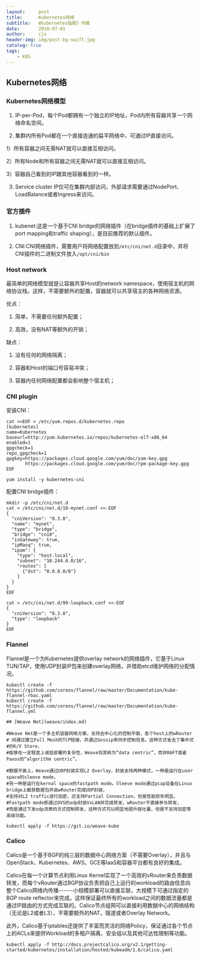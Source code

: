 ```yaml
---
layout:     post
title:      Kubernetes网络
subtitle:   《Kubernetes指南》书摘
date:       2018-07-01
author:     cjx
header-img: img/post-bg-swift.jpg
catalog: true
tags:
    - K8S
---
```


## Kubernetes网络

### Kubernetes网络模型

1. IP-per-Pod，每个Pod都拥有一个独立的IP地址，Pod内所有容器共享一个网络命名空间。

2. 集群内所有Pod都在一个直接连通的扁平网络中，可通过IP直接访问。
  
  1）所有容器之间无需NAT就可以直接互相访问。
  
  2）所有Node和所有容器之间无需NAT就可以直接互相访问。

  3）容器自己看到的IP跟其他容器看到的一样。

3. Service cluster IP仅可在集群内部访问，外部请求需要通过NodePort、LoadBalance或者Ingress来访问。

### 官方插件

1. kubenet:这是一个基于CNI bridge的网络插件（在bridge插件的基础上扩展了port mapping和traffic shaping），是目前推荐的默认插件。

2. CNI:CNI网络插件，需要用户将网络配置放到```/etc/cni/net.d```目录中，并将CNI插件的二进制文件放入```/opt/cni/bin```

### Host network

最简单的网络模型就是让容器共享Host的network namespace，使用宿主机的网络协议栈。这样，不需要额外的配置，容器就可以共享宿主的各种网络资源。

优点：

1. 简单，不需要任何额外配置；

2. 高效，没有NAT等额外的开销；

缺点：

1. 没有任何的网络隔离；

2. 容器和Host的端口号容易冲突；

3. 容器内任何网络配置都会影响整个宿主机；

### CNI plugin

安装CNI：

```
cat <<EOF > /etc/yum.repos.d/kubernetes.repo
[kubernetes]
name=Kubernetes
baseurl=http://yum.kubernetes.io/repos/kubernetes-el7-x86_64
enabled=1
gpgcheck=1
repo_gpgcheck=1
gpgkey=https://packages.cloud.google.com/yum/doc/yum-key.gpg
       https://packages.cloud.google.com/yum/doc/rpm-package-key.gpg
EOF

yum install -y kubernetes-cni
```

配置CNI bridge插件：
```
mkdir -p /etc/cni/net.d
cat > /etc/cni/net.d/10-mynet.conf <<-EOF
{
  "cniVersion": "0.3.0",
  "name": "mynet",
  "type": "bridge",
  "bridge": "cni0",
  "isGateway": true,
  "ipMasq": true,
  "ipam": {
    "type": "host-local",
    "subnet": "10.244.0.0/16",
    "routes": [
      {"dst": "0.0.0.0/0"}
    ]
  }
}
EOF

cat > /etc/cni/net.d/99-loopback.conf <<-EOF
{
  "cniVersion": "0.3.0",
  "type": "loopback"
}
EOF
```

### Flannel

Flannel是一个为Kubernetes提供overlay network的网络插件，它基于Linux TUN/TAP，使用UDP封装IP包来创建overlay网络，并借助etcd维护网络的分配情况。

```
kubectl create -f https://github.com/coreos/flannel/raw/master/Documentation/kube-flannel-rbac.yaml
kubectl create -f https://github.com/coreos/flannel/raw/master/Documentation/kube-flannel.yml

## [Weave Net](weave/index.md)

#Weave Net是一个多主机容器网络方案，支持去中心化的控制平面，各个host上的wRouter
# 间通过建立Full Mesh的TCP链接，并通过Gossip来同步控制信息。这种方式省去了集中式#的K/V Store，
#能够在一定程度上减低部署的复杂性，Weave将其称为“data centric”，而非RAFT或者Paxos的“algorithm centric”。

#数据平面上，Weave通过UDP封装实现L2 Overlay，封装支持两种模式，一种是运行在user space的sleeve mode，
#另一种是运行在kernal space的fastpath mode。Sleeve mode通过pcap设备在Linux bridge上截获数据包并由wRouter完成UDP封装，
#支持对L2 traffic进行加密，还支持Partial Connection，但是性能损失明显。
#Fastpath mode即通过OVS的odp封装VxLAN并完成转发，wRouter不直接参与转发，
#而是通过下发odp流表的方式控制转发，这种方式可以明显地提升吞吐量，但是不支持加密等高级功能。

kubectl apply -f https://git.io/weave-kube
```

### Calico

Calico是一个基于BGP的纯三层的数据中心网络方案（不需要Overlay），并且与OpenStack、Kubernetes、AWS、GCE等IaaS和容器平台都有良好的集成。

Calico在每一个计算节点利用Linux Kernel实现了一个高效的vRouter来负责数据转发，而每个vRouter通过BGP协议负责把自己上运行的workload的路由信息向整个Calico网络内传播------小规模部署可以直接互联，大规模下可通过指定的BGP route reflector来完成。这样保证最终所有的workload之间的数据流量都是通过IP路由的方式完成互联的。Calico节点组网可以直接利用数据中心的网络结构（无论是L2或者L3），不需要额外的NAT，隧道或者Overlay Network。

此外，Calico基于iptables还提供了丰富而灵活的网络Policy，保证通过各个节点上的ACLs来提供Workload的多租户隔离、安全组以及其他可达性限制等功能。

```
kubectl apply -f http://docs.projectcalico.org/v2.1/getting-started/kubernetes/installation/hosted/kubeadm/1.6/calico.yaml
```

